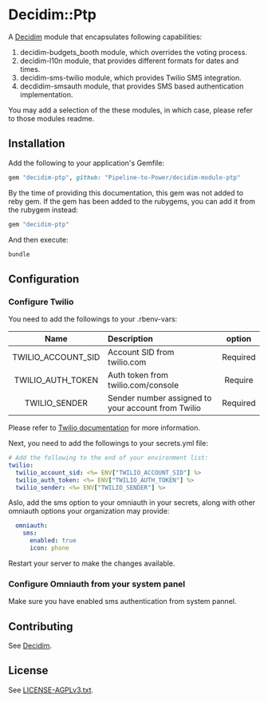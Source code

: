 # Decidim::Ptp

A [Decidim](https://github.com/decidim/decidim) module that encapsulates following capabilities:
1. decidim-budgets_booth module, which overrides the voting process.
2. decidim-l10n module, that provides different formats for dates and times.
3. decidim-sms-twilio module, which provides Twilio SMS integration.
4. decdidim-smsauth module, that provides SMS based authentication implementation.

You may add a selection of the these modules, in which case, please refer to those modules readme.

## Installation

Add the following to your application's Gemfile:

```ruby
gem "decidim-ptp", github: "Pipeline-to-Power/decidim-module-ptp"
```
By the time of providing this documentation, this gem was not added to reby gem. If the gem has been added to the
rubygems, you can add it from the rubygem instead:

```ruby
gem "decidim-ptp"
```
And then execute:

```bash
bundle
```

## Configuration

### Configure Twilio

You need to add the followings to your .rbenv-vars:

| Name                    | Description                                        | option   |
|    :---:                | :---                                               |   :---:  |
| TWILIO_ACCOUNT_SID      | Account SID from twilio.com                        | Required |
| TWILIO_AUTH_TOKEN       | Auth token from twilio.com/console                 | Require  |
| TWILIO_SENDER           | Sender number assigned to your account from Twilio | Required |


Please refer to [Twilio documentation](https://www.twilio.com/docs/twilio-cli) for more information.

Next, you need to add the followings to your secrets.yml file:

```yml
# Add the following to the end of your environment list:
twilio:
  twilio_account_sid: <%= ENV["TWILIO_ACCOUNT_SID"] %>
  twilio_auth_token: <%= ENV["TWILIO_AUTH_TOKEN"] %>
  twilio_sender: <%= ENV["TWILIO_SENDER"] %>
```

Aslo, add the sms option to your omniauth in your secrets, along with other omniauth options your organization may
provide:

```yml
  omniauth:
    sms:
      enabled: true
      icon: phone
```
Restart your server to make the changes available.

### Configure Omniauth from your system panel

Make sure you have enabled sms authentication from system pannel.

## Contributing

See [Decidim](https://github.com/decidim/decidim).

## License

See [LICENSE-AGPLv3.txt](LICENSE-AGPLv3.txt).
